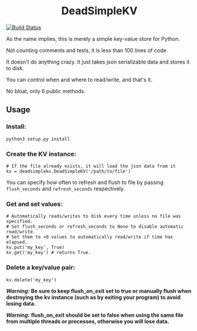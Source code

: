 <h1 align='center'>DeadSimpleKV</h1>

[![Build Status](https://travis-ci.org/beardog108/DeadSimpleKV.svg?branch=master)](https://travis-ci.org/beardog108/DeadSimpleKV)

As the name implies, this is merely a simple key-value store for Python.

Not counting comments and tests, it is less than 100 lines of code.

It doesn't do anything crazy. It just takes json serializable data and stores it to disk.

You can control when and where to read/write, and that's it.

No bloat, only 6 public methods.

## Usage

### Install: 

`python3 setup.py install`

### Create the KV instance:

~~~
# If the file already exists, it will load the json data from it
kv = deadsimplekv.DeadSimpleKV('/path/to/file')
~~~

You can specify how often to refresh and flush to file by passing `flush_seconds` and `refresh_seconds` respectively.

### Get and set values:

~~~
# Automatically reads/writes to disk every time unless no file was specified.
# Set flush_seconds or refresh_seconds to None to disable automatic read/write.
# Set them to >0 values to automatically read/write if time has elapsed. 
kv.put('my_key', True)
kv.get('my_key') # returns True.
~~~

### Delete a key/value pair:

~~~
kv.delete('my_key')
~~~

***Warning:*** **Be sure to keep flush_on_exit set to true or manually flush when destroying the kv instance (such as by exiting your program) to avoid losing data.**

***Warning:*** **flush_on_exit should be set to false when using the same file from multiple threads or processes, otherwise you will lose data.**
